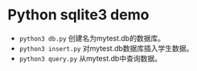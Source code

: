 # Python sqlite3 demo

- `python3 db.py` 创建名为mytest.db的数据库。
- `python3 insert.py` 对mytest.db数据库插入学生数据。
- `python3 query.py` 从mytest.db中查询数据。
